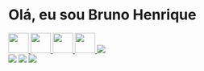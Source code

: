 <h1>Olá, eu sou Bruno Henrique</h1>


<div>
  <a href='https://github.com/BrunoHSS-sketch'>
</div>

<div>
  <img  height='40' width='40' src="https://cdn.jsdelivr.net/gh/devicons/devicon/icons/html5/html5-plain-wordmark.svg" />
  <img  height='40' width='40' src="https://cdn.jsdelivr.net/gh/devicons/devicon/icons/css3/css3-plain-wordmark.svg" />
  <img  height='40' width='40' src="https://cdn.jsdelivr.net/gh/devicons/devicon/icons/javascript/javascript-original.svg" />
  <img  height='40' width='40' src="https://cdn.jsdelivr.net/gh/devicons/devicon/icons/python/python-original.svg" />
  <img src="https://cdn.jsdelivr.net/gh/devicons/devicon@latest/icons/rails/rails-plain-wordmark.svg" />
</div>


<div>
  <a href='https://www.linkedin.com/in/bruno-henrique-schmitt-dos-santos-090a7a1a9/'><img src='https://img.shields.io/badge/LinkedIn-0077B5?style=for-the-badge&logo=linkedin&logoColor=white' target='_blank'></a>
   <a href='mailto:brunoschmitthenrique@gmail.com'><img src='https://img.shields.io/badge/Gmail-D14836?style=for-the-badge&logo=gmail&logoColor=white' target='_blank'></a>
   <a href='https://wa.link/tjj7pf'><img src='https://img.shields.io/badge/WhatsApp-25D366?style=for-the-badge&logo=whatsapp&logoColor=white' target='_blank'></a>
</div>


